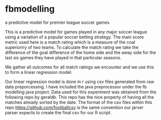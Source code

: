 fbmodelling
===========

a predictive model for premier league soccer games

This is a predictive model for games played in any major soccer league
using a variation of a popular soccer betting strategy.
The main score metric used here is a match rating which is a measure of the coal superioriry of two teams.
To calculate the match rating we take the difference of the goal difference of the home side and the away side for the 
last six games they have played in that particular seasons.

We gather all outcomes for all match ratings we encounter and we use this to form a linear regression model. 

Our linear regression model is done in r using csv files generated from raw data preporcessing. I have included the java preprocessor
under the fb modelling java project. Data used for this experiment was obtained from the following repo by geraldb. This repo has the nice 
property of having all the matches already sorted by the date. The format of the csv files within this repo https://github.com/footballcsv is the same convention
our jarver parser expects to create the final csv for our R script.
